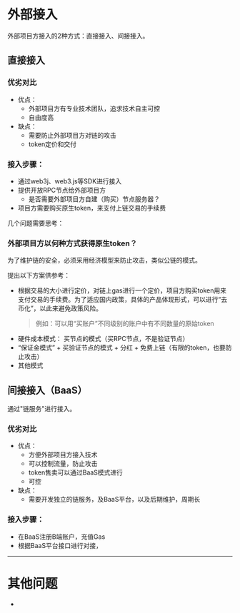 # 外部接入

外部项目方接入的2种方式：直接接入、间接接入。

## 直接接入

### 优劣对比

- 优点：
  - 外部项目方有专业技术团队，追求技术自主可控
  - 自由度高
- 缺点：
  - 需要防止外部项目方对链的攻击
  - token定价和交付

### 接入步骤：
- 通过web3j、web3.js等SDK进行接入
- 提供开放RPC节点给外部项目方
  - 是否需要外部项目方自建（购买）节点服务器？
- 项目方需要购买原生token，来支付上链交易的手续费

几个问题需要思考：

### 外部项目方以何种方式获得原生token？

为了维护链的安全，必须采用经济模型来防止攻击，类似公链的模式。

提出以下方案供参考：

- 根据交易的大小进行定价，对链上gas进行一个定价，项目方购买token用来支付交易的手续费。为了适应国内政策，具体的产品体现形式，可以进行“去币化”，以此来避免政策风险。
  > 例如：可以用“买账户”不同级别的账户中有不同数量的原始token
- 硬件成本模式： 买节点的模式（买RPC节点，不是验证节点）
- “保证金模式” + 买验证节点的模式 + 分红 + 免费上链（有限的token，也要防止攻击）
- 其他模式


## 间接接入（BaaS）

通过"链服务"进行接入。

### 优劣对比

- 优点：
  - 方便外部项目方接入技术
  - 可以控制流量，防止攻击
  - token售卖可以通过BaaS模式进行
  - 可控
- 缺点：
  - 需要开发独立的链服务，及BaaS平台，以及后期维护，周期长

### 接入步骤：

- 在BaaS注册B端账户，充值Gas
- 根据BaaS平台接口进行对接，




----

# 其他问题

- 